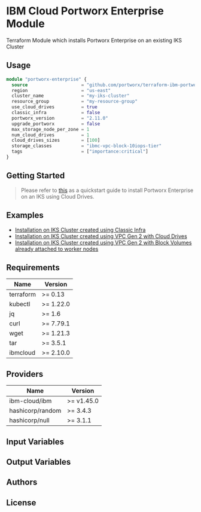# IBM Cloud Portworx Enterprise Module
Terraform Module which installs Portworx Enterprise on an existing IKS Cluster

## Usage
```terraform
module "portworx-enterprise" {
  source                    = "github.com/portworx/terraform-ibm-portworx-enterprise.git"
  region                    = "us-east"
  cluster_name              = "my-iks-cluster"
  resource_group            = "my-resource-group"
  use_cloud_drives          = true
  classic_infra             = false
  portworx_version          = "2.11.0"
  upgrade_portworx          = false
  max_storage_node_per_zone = 1
  num_cloud_drives          = 1
  cloud_drives_sizes        = [100]
  storage_classes           = "ibmc-vpc-block-10iops-tier"
  tags                      = ["importance:critical"]
}
```
## Getting Started
> Please refer to [this](https://github.com/portworx/terraform-ibm-portworx-enterprise/blob/main/examples/README.md) as a quickstart guide to install Portworx Enterprise on an IKS using Cloud Drives.

## Examples
- [Installation on IKS Cluster created using Classic Infra](https://github.com/portworx/terraform-ibm-portworx-enterprise/tree/main/examples/iks-classic-infra)
- [Installation on IKS Cluster created using VPC Gen 2 with Cloud Drives](https://github.com/portworx/terraform-ibm-portworx-enterprise/tree/main/examples/iks-with-attached-drives)
- [Installation on IKS Cluster created using VPC Gen 2 with Block Volumes already attached to worker nodes](https://github.com/portworx/terraform-ibm-portworx-enterprise/tree/main/examples/iks-with-cloud-drives)

## Requirements
| Name  | Version |
| ------------- | ------------- |
| terraform  | >= 0.13  |
| kubectl  | >= 1.22.0  |
| jq  | >= 1.6  |
| curl  | >= 7.79.1  |
| wget  | >= 1.21.3  |
| tar  | >= 3.5.1  |
| ibmcloud  | >= 2.10.0  |

## Providers
| Name  | Version |
| ------------- | ------------- |
| ibm-cloud/ibm  | >= v1.45.0  |
| hashicorp/random  | >= 3.4.3  |
| hashicorp/null  | >= 3.1.1  |
## Input Variables

## Output Variables

## Authors

## License